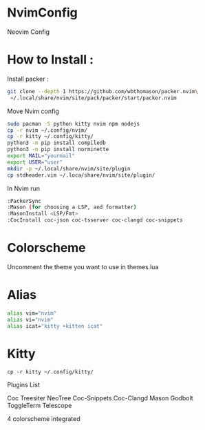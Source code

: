 # NvimConfig
Neovim Config

# How to Install :

Install packer : 

```sh
git clone --depth 1 https://github.com/wbthomason/packer.nvim\
 ~/.local/share/nvim/site/pack/packer/start/packer.nvim
```

Move Nvim config

```sh
sudo pacman -S python kitty nvim npm nodejs
cp -r nvim ~/.config/nvim/
cp -r kitty ~/.config/kitty/
python3 -m pip install compiledb
python3 -m pip install norminette
export MAIL="yourmail"
export USER="user"
mkdir -p ~/.local/share/nvim/site/plugin
cp stdheader.vim ~/.loca/share/nvim/site/plugin/
```

In Nvim run

```sh
:PackerSync
:Mason (for choosing a LSP, and formatter)
:MasonInstall <LSP/Fmt>
:CocInstall coc-json coc-tsserver coc-clangd coc-snippets
```

# Colorscheme

Uncomment the theme you want to use in themes.lua

# Alias

```sh
alias vim="nvim"
alias vi="nvim"
alias icat="kitty +kitten icat"
```

# Kitty

```
cp -r kitty ~/.config/kitty/
```

Plugins List

Coc
Treesiter
NeoTree
Coc-Snippets
Coc-Clangd
Mason
Godbolt
ToggleTerm
Telescope

4 colorscheme integrated
